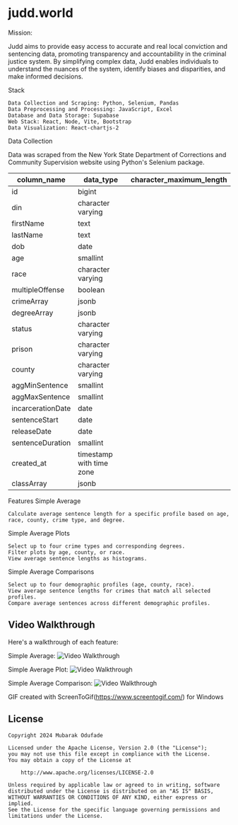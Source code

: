 # judd.world

Mission: 

Judd aims to provide easy access to accurate and real local conviction and sentencing data, promoting transparency and accountability in the criminal justice system. By simplifying complex data, Judd enables individuals to understand the nuances of the system, identify biases and disparities, and make informed decisions.


Stack

    Data Collection and Scraping: Python, Selenium, Pandas
    Data Preprocessing and Processing: JavaScript, Excel
    Database and Data Storage: Supabase
    Web Stack: React, Node, Vite, Bootstrap
    Data Visualization: React-chartjs-2

Data Collection

Data was scraped from the New York State Department of Corrections and Community Supervision website using Python's Selenium package.

| column_name       | data_type                | character_maximum_length |
| ----------------- | ------------------------ | ------------------------ |
| id                | bigint                   |                          |
| din               | character varying        |                          |
| firstName         | text                     |                          |
| lastName          | text                     |                          |
| dob               | date                     |                          |
| age               | smallint                 |                          |
| race              | character varying        |                          |
| multipleOffense   | boolean                  |                          |
| crimeArray        | jsonb                    |                          |
| degreeArray       | jsonb                    |                          |
| status            | character varying        |                          |
| prison            | character varying        |                          |
| county            | character varying        |                          |
| aggMinSentence    | smallint                 |                          |
| aggMaxSentence    | smallint                 |                          |
| incarcerationDate | date                     |                          |
| sentenceStart     | date                     |                          |
| releaseDate       | date                     |                          |
| sentenceDuration  | smallint                 |                          |
| created_at        | timestamp with time zone |                          |
| classArray        | jsonb                    |                          |


Features
Simple Average

    Calculate average sentence length for a specific profile based on age, race, county, crime type, and degree.

Simple Average Plots

    Select up to four crime types and corresponding degrees.
    Filter plots by age, county, or race.
    View average sentence lengths as histograms.

Simple Average Comparisons

    Select up to four demographic profiles (age, county, race).
    View average sentence lengths for crimes that match all selected profiles.
    Compare average sentences across different demographic profiles.

## Video Walkthrough

Here's a walkthrough of each feature:


Simple Average:
<img src='https://imgur.com/OPvAkyc.gif' title='Video Walkthrough' width='' alt='Video Walkthrough' />

Simple Average Plot:
<img src='https://imgur.com/zVHNwsa.gif' title='Video Walkthrough' width='' alt='Video Walkthrough' />

Simple Average Comparison: 
<img src='https://imgur.com/sRzEbSg.gif' title='Video Walkthrough' width='' alt='Video Walkthrough' />

GIF created with ScreenToGif(https://www.screentogif.com/) for Windows

## License

    Copyright 2024 Mubarak Odufade

    Licensed under the Apache License, Version 2.0 (the "License");
    you may not use this file except in compliance with the License.
    You may obtain a copy of the License at

        http://www.apache.org/licenses/LICENSE-2.0

    Unless required by applicable law or agreed to in writing, software
    distributed under the License is distributed on an "AS IS" BASIS,
    WITHOUT WARRANTIES OR CONDITIONS OF ANY KIND, either express or implied.
    See the License for the specific language governing permissions and
    limitations under the License.
